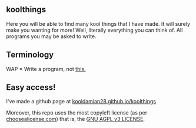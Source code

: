 ## koolthings
Here you will be able to find many kool things that I have made. It will surely make you wanting for more! Well, literally everything you can think of. All programs you may be asked to write.

## Terminology
WAP = Write a program, not <a href="https://youtu.be/Wc5IbN4xw70">this.</a>

## Easy access!
I've made a github page at <a href="https://kooldamian28.github.io/koolthings">kooldamian28.github.io/koolthings</a>

Moreover, this repo uses the most copyleft license (as per <a href="https://choosealicense.com">choosealicense.com</a>) that is, the <a href="https://www.gnu.org/licenses/agpl-3.0.html">GNU AGPL v3 LICENSE</a>. 
